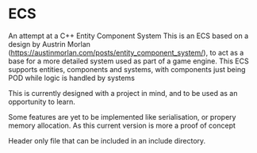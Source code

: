 # ECS
 An attempt at a C++ Entity Component System
This is an ECS based on a design by Austrin Morlan (https://austinmorlan.com/posts/entity_component_system/), to act as a base for a more detailed system used
as part of a game engine.
This ECS supports entities, components and systems, with components just being POD while logic is handled by systems

This is currently designed with a project in mind, and to be used as an opportunity to learn.

Some features are yet to be implemented like serialisation, or propery memory allocation. As this current version is more a proof of concept

Header only file that can be included in an include directory.